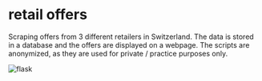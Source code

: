 # retail offers
 Scraping offers from 3 different retailers in Switzerland. The data is stored in a database and the offers are displayed on a webpage. 
 The scripts are anonymized, as they are used for private / practice purposes only. 
 


![flask](https://user-images.githubusercontent.com/70914456/147791397-a6466df4-5bd8-4edc-a5ee-d0400c405302.png)
